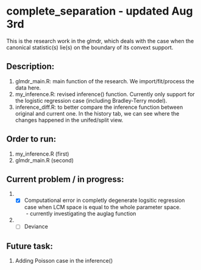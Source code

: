 # complete_separation - updated Aug 3rd

This is the research work in the glmdr, which deals with the case when the canonical statistic(s) lie(s) on the boundary of its convext support.

## Description:

1. glmdr_main.R: main function of the research. We import/fit/process the data here.
2. my_inference.R: revised inference() function. Currently only support for the logistic regression case (including Bradley-Terry model).
3. inference_diff.R: to better compare the inference function between original and current one. In the history tab, we can see where the changes happened in the unifed/split view.


## Order to run:
1. my_inference.R (first)
2. glmdr_main.R (second)

## Current problem / in progress:
1. - [x] Computational error in completly degenerate logsitic regression case when LCM space is equal to the whole parameter space. </br>
&nbsp;- currently investigating the auglag function

2. - [ ] Deviance

## Future task:
1. Adding Poisson case in the inference()
